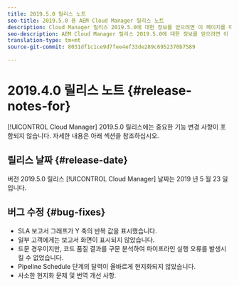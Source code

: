 ```yaml
---
title: 2019.5.0 릴리스 노트
seo-title: 2019.5.0 용 AEM Cloud Manager 릴리스 노트
description: Cloud Manager 릴리스 2019.5.0에 대한 정보를 얻으려면 이 페이지를 따르십시오.
seo-description: AEM Cloud Manager 릴리스 2019.5.0에 대한 정보를 얻으려면 이 페이지를 따르십시오.
translation-type: tm+mt
source-git-commit: 8031df1c1ce9d7fee4ef33de289c6952370b7589

---
```



# 2019.4.0 릴리스 노트 {#release-notes-for}

[!UICONTROL Cloud Manager] 2019.5.0 릴리스에는 중요한 기능 변경 사항이 포함되지 않습니다. 자세한 내용은 아래 섹션을 참조하십시오.

## 릴리스 날짜 {#release-date}

버전 2019.5.0 릴리스 [!UICONTROL Cloud Manager] 날짜는 2019 년 5 월 23 일입니다.


## 버그 수정 {#bug-fixes}

* SLA 보고서 그래프가 Y 축의 반복 값을 표시했습니다.
* 일부 고객에게는 보고서 화면이 표시되지 않았습니다.
* 드문 경우이지만, 코드 품질 결과를 구문 분석하여 파이프라인 실행 오류를 발생시킬 수 없었습니다.
* Pipeline Schedule 단계의 달력이 올바르게 현지화되지 않았습니다.
* 사소한 현지화 문제 및 번역 개선 사항.